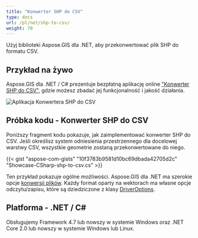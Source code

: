 ```yaml
---
title: "Konwerter SHP do CSV"
type: docs
url: /pl/net/shp-to-csv/
weight: 70
---
```


Użyj biblioteki Aspose.GIS dla .NET, aby przekonwertować plik SHP do formatu CSV.

## **Przykład na żywo**

Aspose.GIS dla .NET / C# prezentuje bezpłatną aplikację online ["Konwerter SHP do CSV"](https://products.aspose.app/gis/conversion/shp-to-csv), gdzie możesz zbadać jej funkcjonalność i jakość działania.

![Aplikacja Konwertera SHP do CSV](conversion.png)

## **Próbka kodu - Konwerter SHP do CSV**

Poniższy fragment kodu pokazuje, jak zaimplementować konwerter SHP do CSV. Jeśli określisz system odniesienia przestrzennego dla docelowej warstwy CSV, wszystkie geometrie zostaną przekonwertowane do niego. 

{{< gist "aspose-com-gists" "10f3783b9581d10bc69dbada42705d2c" "Showcase-CSharp-shp-to-csv.cs" >}}

Ten przykład pokazuje ogólne możliwości. Aspose.GIS dla .NET ma szerokie opcje [konwersji plików](https://docs.aspose.com/gis/net/vector-layers/). Każdy format oparty na wektorach ma własne opcje odczytu/zapisu, które są dziedziczone z klasy [DriverOptions](https://reference.aspose.com/gis/net/aspose.gis/driveroptions).

## **Platforma - .NET / C#**

Obsługujemy Framework 4.7 lub nowszy w systemie Windows oraz .NET Core 2.0 lub nowszy w systemie Windows lub Linux.
